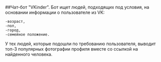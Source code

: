 ##Чат-бот "VKinder". 
Бот ищет людей, подходящих под условия, на основании информации о пользователе из VK:

    -возраст,
    -пол,
    -город,
    -семейное положение.

У тех людей, которые подошли по требованию пользователя, выводит топ-3 популярных фотографии профиля вместе со ссылкой на найденного человека.
